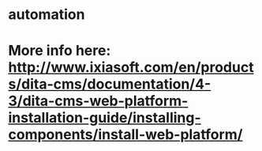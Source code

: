 # automation
# More info here: http://www.ixiasoft.com/en/products/dita-cms/documentation/4-3/dita-cms-web-platform-installation-guide/installing-components/install-web-platform/
